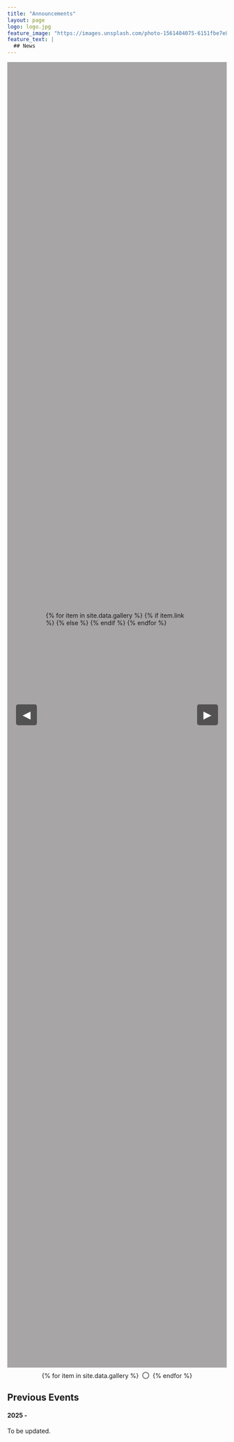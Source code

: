 ```yaml
---
title: "Announcements"
layout: page
logo: logo.jpg
feature_image: "https://images.unsplash.com/photo-1561404075-6151fbe7e8db?ixlib=rb-1.2.1&ixid=eyJhcHBfaWQiOjEyMDd9&auto=format&fit=crop&w=1500&q=80"
feature_text: |
  ## News
---
```

<style>
/* Only target elements within the .gallery-container */
.gallery-container {
    margin: 0;
    display: flex;
    justify-content: center;
    align-items: center;
    height: 75vh;
    background-color: rgba(154, 152, 152, 0.87);
    position: relative;
}

.gallery-container .gallery {
    position: relative;
    width: 800px;
    height: 475px;  /*  Important: Keep this explicit height */
    overflow: hidden;
    border-radius: 10px;
}

/*  Use loading="lazy" for HUGE performance boost */
.gallery-container .gallery img {
    position: absolute;
    width: 100%;
    height: 100%;
    object-fit: cover;
    opacity: 0;
    transition: opacity 0.5s ease-in-out; /* Shorter transition */
    display: none; /* Hide by default */
    loading: lazy;  /*  <---  KEY CHANGE HERE */
}

.gallery-container .gallery img.active {
    opacity: 1;
    display: block; /* Show when active */
}

/* --- Caption Styling --- */
.gallery-container .caption-container {
    position: absolute;
    bottom: 0;
    left: 0;
    width: 100%;
    background-color: rgba(0, 0, 0, 0.6);  /* Semi-transparent black */
    text-align: center;
    padding: 10px 0;
    z-index: 5;
    color: white;
    font-size: 20px;
    font-weight: bold;
    border-top: 1px solid rgba(255, 255, 255, 0.3);
    box-sizing: border-box; /* Include padding and border in width */
    display: none; /* Initially hidden */
}

.gallery-container .caption-container.active {
    display: block;
}

/* Arrow styling - NO CHANGES HERE */
.gallery-container .arrow {
    background: rgba(0, 0, 0, 0.5);
    color: white;
    border: none;
    padding: 10px 15px;
    cursor: pointer;
    font-size: 24px;
    border-radius: 5px;
    z-index: 10;
    margin: 0 20px;
    transition: box-shadow 0.3s ease-in-out, background-color 0.3s ease-in-out;
    outline: none;
}

.gallery-container .arrow:hover {
    box-shadow: 0 0 10px lightblue;
}

.gallery-container .arrow:active {
    background-color: blue;
    box-shadow: none;
}

.gallery-container .arrow:focus:not(:focus-visible) {
    outline: none;
}

/* Dot styling - NO CHANGES HERE*/
.dots-container {
    display: flex;
    justify-content: center;
    gap: 8px;
    margin-top: 10px;
    position: relative;
    z-index: 20;
}

.dot {
    width: 12px;
    height: 12px;
    border-radius: 50%;
    border: 2px solid rgba(62, 59, 59, 0.7);
    background: rgba(255, 255, 255, 0.58);
    transition: background 0.3s ease-in-out, transform 0.3s ease-in-out;
    cursor: pointer;
}

.dot.active {
    background: rgba(87, 82, 82, 0.67);
    transform: scale(1.2);
}
</style>

<div class="gallery-container">
    <button class="arrow" onclick="prevImage()">◀</button>
    <div class="gallery" id="gallery">
        {% for item in site.data.gallery %}
            {% if item.link %}
                <a href="{{ item.link }}" target="_blank">
                    <img src="{{ item.image_url }}" alt="{{ item.caption }}" {% if forloop.first %}class="active"{% endif %} loading="lazy">  <!-- Add loading="lazy" here too -->
                </a>
            {% else %}
                <img src="{{ item.image_url }}" alt="{{ item.caption }}" {% if forloop.first %}class="active"{% endif %} loading="lazy">  <!-- Add loading="lazy" here -->
            {% endif %}
            <div class="caption-container {% if forloop.first %}active{% endif %}">
                {{ item.caption }}
            </div>
        {% endfor %}
    </div>
    <button class="arrow" onclick="nextImage()">▶</button>
</div>
 <div class="dots-container" id="dots-container">
    {% for item in site.data.gallery %}
      <div class="dot {% if forloop.first %}active{% endif %}" data-index="{{ forloop.index0 }}"></div>
    {% endfor %}
</div>
<script>
// ... (Your existing JavaScript - NO CHANGES NEEDED) ...
 let currentIndex = 0;
      let images = document.querySelectorAll('#gallery img'); // Select *existing* images
      let captions = document.querySelectorAll('#gallery .caption-container');
      let dotsContainer = document.getElementById('dots-container');
      let autoSlideInterval;
      let autoSlideDelay = 8000;
      let autoSlideTimeout;

      function updateUI(index) {
          images.forEach(img => img.classList.remove('active'));
          images[index].classList.add('active');

          captions.forEach(caption => caption.classList.remove('active'));
          captions[index].classList.add('active');

          const dots = document.querySelectorAll('.dot');
          dots.forEach(dot => dot.classList.remove('active'));
          dots[index].classList.add('active');
      }


      function showImage(index) {
         updateUI(index);
         currentIndex = index;
       }

      function nextImage() {
          currentIndex = (currentIndex + 1) % images.length;
          showImage(currentIndex);
          resetAutoSlide();
      }

      function prevImage() {
          currentIndex = (currentIndex - 1 + images.length) % images.length;
          showImage(currentIndex);
          resetAutoSlide();
      }

      function startAutoSlide() {
        autoSlideInterval = setInterval(() => {
          currentIndex = (currentIndex + 1) % images.length;
            showImage(currentIndex);
        }, 5025);
      }

      function resetAutoSlide() {
          clearInterval(autoSlideInterval);
          clearTimeout(autoSlideTimeout);
          autoSlideTimeout = setTimeout(startAutoSlide, autoSlideDelay);
      }


    //  Set up click handlers for dots *after* they're created by Jekyll.
    document.querySelectorAll('.dot').forEach((dot, index) => {
        dot.addEventListener('click', () => {
          showImage(index);
          resetAutoSlide();
        });
      });


      showImage(0); // Show the first image.
      startAutoSlide(); // Start the autoslide.
</script>

## Previous Events
#### 2025 -
To be updated.
<br>
